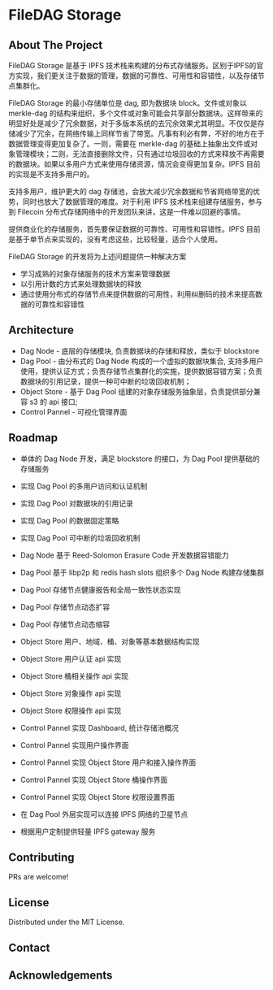 # FileDAG Storage

<!-- ABOUT THE PROJECT -->
## About The Project
FileDAG Storage 是基于 IPFS 技术栈来构建的分布式存储服务。区别于IPFS的官方实现，我们更关注于数据的管理，数据的可靠性、可用性和容错性，以及存储节点集群化。

FileDAG Storage 的最小存储单位是 dag, 即为数据块 block。文件或对象以 merkle-dag 的结构来组织，多个文件或对象可能会共享部分数据块。这样带来的明显好处是减少了冗余数据，对于多版本系统的去冗余效果尤其明显。不仅仅是存储减少了冗余，在网络传输上同样节省了带宽。凡事有利必有弊，不好的地方在于数据管理变得更加复杂了。一则，需要在 merkle-dag 的基础上抽象出文件或对象管理模块；二则，无法直接删除文件，只有通过垃圾回收的方式来释放不再需要的数据块。如果以多用户方式来使用存储资源，情况会变得更加复杂。IPFS 目前的实现是不支持多用户的。

支持多用户，维护更大的 dag 存储池，会放大减少冗余数据和节省网络带宽的优势，同时也放大了数据管理的难度。对于利用 IPFS 技术栈来组建存储服务，参与到 Filecoin 分布式存储网络中的开发团队来讲，这是一件难以回避的事情。

提供商业化的存储服务，首先要保证数据的可靠性、可用性和容错性。IPFS 目前是基于单节点来实现的，没有考虑这些，比较轻量，适合个人使用。

FileDAG Storage 的开发将为上述问题提供一种解决方案
- 学习成熟的对象存储服务的技术方案来管理数据
- 以引用计数的方式来处理数据块的释放
- 通过使用分布式的存储节点来提供数据的可用性，利用纠删码的技术来提高数据的可靠性和容错性
  


## Architecture

- Dag Node - 底层的存储模块, 负责数据块的存储和释放，类似于 blockstore
- Dag Pool - 由分布式的 Dag Node 构成的一个虚拟的数据块集合, 支持多用户使用，提供认证方式；负责存储节点集群化的实施，提供数据容错方案；负责数据块的引用记录，提供一种可中断的垃圾回收机制；
- Object Store - 基于 Dag Pool 组建的对象存储服务抽象层，负责提供部分兼容 s3 的 api 接口;
- Control Pannel - 可视化管理界面


## Roadmap

- 单体的 Dag Node 开发，满足 blockstore 的接口，为 Dag Pool 提供基础的存储服务
- 实现 Dag Pool 的多用户访问和认证机制
- 实现 Dag Pool 对数据块的引用记录
- 实现 Dag Pool 的数据固定策略
- 实现 Dag Pool 可中断的垃圾回收机制


- Dag Node 基于 Reed-Solomon Erasure Code 开发数据容错能力
- Dag Pool 基于 libp2p 和 redis hash slots 组织多个 Dag Node 构建存储集群
- Dag Pool 存储节点健康报告和全局一致性状态实现
- Dag Pool 存储节点动态扩容
- Dag Pool 存储节点动态缩容



- Object Store 用户、地域、桶、对象等基本数据结构实现
- Object Store 用户认证 api 实现
- Object Store 桶相关操作 api 实现
- Object Store 对象操作 api 实现
- Object Store 权限操作 api 实现


- Control Pannel 实现 Dashboard, 统计存储池概况
- Control Pannel 实现用户操作界面
- Control Pannel 实现 Object Store 用户和接入操作界面
- Control Pannel 实现 Object Store 桶操作界面
- Control Pannel 实现 Object Store 权限设置界面


- 在 Dag Pool 外层实现可以连接 IPFS 网络的卫星节点
- 根据用户定制提供轻量 IPFS gateway 服务




<!-- CONTRIBUTING -->
## Contributing

PRs are welcome!



<!-- LICENSE -->
## License

Distributed under the MIT License. 



<!-- CONTACT -->
## Contact




<!-- ACKNOWLEDGEMENTS -->
## Acknowledgements


